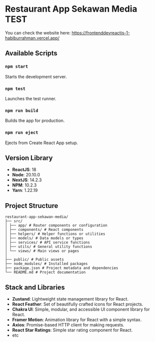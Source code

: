 # Restaurant App Sekawan Media TEST

You can check the website here: https://frontenddevreactjs-1-habiburrahman.vercel.app/

## Available Scripts

### `npm start`

Starts the development server.

### `npm test`

Launches the test runner.

### `npm run build`

Builds the app for production.

### `npm run eject`

Ejects from Create React App setup.

## Version Library

- **ReactJS**: 18
- **Node**: 20.10.0
- **NextJS**: 14.2.3
- **NPM**: 10.2.3
- **Yarn**: 1.22.19

## Project Structure

```
restaurant-app-sekawan-media/
├── src/
│ ├── app/ # Router components or configuration
│ ├── components/ # React components
│ ├── helpers/ # Helper functions or utilities
│ ├── models/ # Data models or types
│ ├── services/ # API service functions
│ ├── utils/ # General utility functions
│ └── views/ # Main views or pages
│
├── public/ # Public assets
├── node_modules/ # Installed packages
├── package.json # Project metadata and dependencies
└── README.md # Project documentation
```

## Stack and Libraries

- **Zustand**: Lightweight state management library for React.
- **React Feather**: Set of beautifully crafted icons for React projects.
- **Chakra UI**: Simple, modular, and accessible UI component library for React.
- **Framer Motion**: Animation library for React with a simple syntax.
- **Axios**: Promise-based HTTP client for making requests.
- **React Star Ratings**: Simple star rating component for React.
- etc

